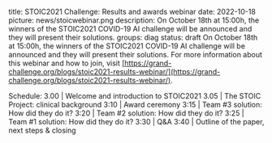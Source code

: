 title: STOIC2021 Challenge: Results and awards webinar
date: 2022-10-18
picture: news/stoicwebinar.png 
description: On October 18th at 15:00h, the winners of the STOIC2021 COVID-19 AI challenge will be announced and they will present their solutions.
groups: diag
status: draft
On October 18th at 15:00h, the winners of the STOIC2021 COVID-19 AI challenge will be announced and they will present their solutions. For more information about this webinar and how to join, visit [https://grand-challenge.org/blogs/stoic2021-results-webinar/](https://grand-challenge.org/blogs/stoic2021-results-webinar/).

Schedule:
3.00 | Welcome and introduction to STOIC2021
3.05 | The STOIC Project: clinical background
3:10 | Award ceremony
3:15 | Team #3 solution: How did they do it?
3:20 | Team #2 solution: How did they do it?
3:25 | Team #1 solution: How did they do it?
3:30 | Q&A
3:40 | Outline of the paper, next steps & closing


